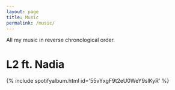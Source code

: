 ```yaml
---
layout: page
title: Music
permalink: /music/
---
```


All my music in reverse chronological order.

# L2 ft. Nadia
{% include spotifyalbum.html id='55vYxgF9t2eU0WeY9slKyR' %}